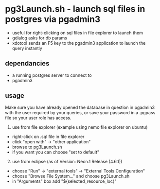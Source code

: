 # pg3Launch.sh - launch sql files in postgres via pgadmin3

* useful for right-clicking on sql files in file explorer to launch them
* gdialog asks for db params
* xdotool sends an F5 key to the pgadmin3 application to launch the query instantly

## dependancies
* a running postgres server to connect to
* pgadmin3

## usage
Make sure you have already opened the database in question in pgadmin3 with the user required by
your queries, or save your password in a .pgpass file so your user role has access.

1. use from file explorer (example using nemo file explorer on ubuntu)
  * right-click on .sql file in file explorer
  * click "open with" -> "other application"
  * browse to pg3Launch.sh
  * if you want you can choose "set to default"
2. use from eclipse (as of Version: Neon.1 Release (4.6.1))
  * choose "Run" -> "external tools" -> "External Tools Configuration"
  * choose "Browse File System..." and choose pg3Launch.sh
  * in "Arguments" box add "${selected_resource_loc}"

